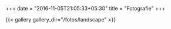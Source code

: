 +++
date = "2016-11-05T21:05:33+05:30"
title = "Fotografie"
+++	

{{< gallery gallery_dir="/fotos/landscape" >}}
